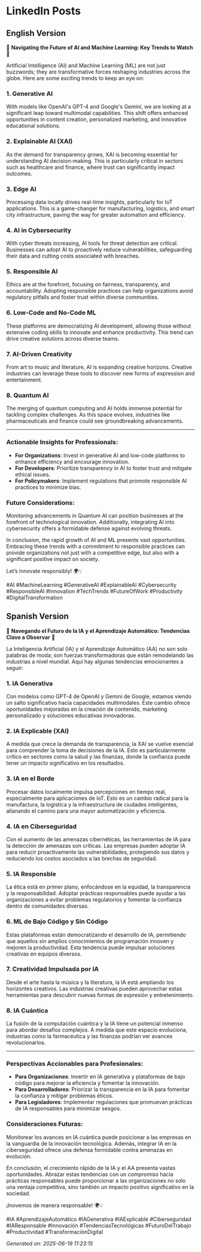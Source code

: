 # LinkedIn Posts

## English Version
🚀 **Navigating the Future of AI and Machine Learning: Key Trends to Watch** 🚀

Artificial Intelligence (AI) and Machine Learning (ML) are not just buzzwords; they are transformative forces reshaping industries across the globe. Here are some exciting trends to keep an eye on:

### 1. **Generative AI**
With models like OpenAI's GPT-4 and Google's Gemini, we are looking at a significant leap toward multimodal capabilities. This shift offers enhanced opportunities in content creation, personalized marketing, and innovative educational solutions.

### 2. **Explainable AI (XAI)**
As the demand for transparency grows, XAI is becoming essential for understanding AI decision-making. This is particularly critical in sectors such as healthcare and finance, where trust can significantly impact outcomes.

### 3. **Edge AI**
Processing data locally drives real-time insights, particularly for IoT applications. This is a game-changer for manufacturing, logistics, and smart city infrastructure, paving the way for greater automation and efficiency.

### 4. **AI in Cybersecurity**
With cyber threats increasing, AI tools for threat detection are critical. Businesses can adopt AI to proactively reduce vulnerabilities, safeguarding their data and cutting costs associated with breaches.

### 5. **Responsible AI**
Ethics are at the forefront, focusing on fairness, transparency, and accountability. Adopting responsible practices can help organizations avoid regulatory pitfalls and foster trust within diverse communities.

### 6. **Low-Code and No-Code ML**
These platforms are democratizing AI development, allowing those without extensive coding skills to innovate and enhance productivity. This trend can drive creative solutions across diverse teams.

### 7. **AI-Driven Creativity**
From art to music and literature, AI is expanding creative horizons. Creative industries can leverage these tools to discover new forms of expression and entertainment.

### 8. **Quantum AI**
The merging of quantum computing and AI holds immense potential for tackling complex challenges. As this space evolves, industries like pharmaceuticals and finance could see groundbreaking advancements.

---

### **Actionable Insights for Professionals**:
- **For Organizations**: Invest in generative AI and low-code platforms to enhance efficiency and encourage innovation.
- **For Developers**: Prioritize transparency in AI to foster trust and mitigate ethical issues.
- **For Policymakers**: Implement regulations that promote responsible AI practices to minimize bias.

### **Future Considerations**:
Monitoring advancements in Quantum AI can position businesses at the forefront of technological innovation. Additionally, integrating AI into cybersecurity offers a formidable defense against evolving threats.

In conclusion, the rapid growth of AI and ML presents vast opportunities. Embracing these trends with a commitment to responsible practices can provide organizations not just with a competitive edge, but also with a significant positive impact on society. 

Let’s innovate responsibly! 🌍💡

#AI #MachineLearning #GenerativeAI #ExplainableAI #Cybersecurity #ResponsibleAI #Innovation #TechTrends #FutureOfWork #Productivity #DigitalTransformation

## Spanish Version
🚀 **Navegando el Futuro de la IA y el Aprendizaje Automático: Tendencias Clave a Observar** 🚀

La Inteligencia Artificial (IA) y el Aprendizaje Automático (AA) no son solo palabras de moda; son fuerzas transformadoras que están remodelando las industrias a nivel mundial. Aquí hay algunas tendencias emocionantes a seguir:

### 1. **IA Generativa**
Con modelos como GPT-4 de OpenAI y Gemini de Google, estamos viendo un salto significativo hacia capacidades multimodales. Este cambio ofrece oportunidades mejoradas en la creación de contenido, marketing personalizado y soluciones educativas innovadoras.

### 2. **IA Explicable (XAI)**
A medida que crece la demanda de transparencia, la XAI se vuelve esencial para comprender la toma de decisiones de la IA. Esto es particularmente crítico en sectores como la salud y las finanzas, donde la confianza puede tener un impacto significativo en los resultados.

### 3. **IA en el Borde**
Procesar datos localmente impulsa percepciones en tiempo real, especialmente para aplicaciones de IoT. Esto es un cambio radical para la manufactura, la logística y la infraestructura de ciudades inteligentes, allanando el camino para una mayor automatización y eficiencia.

### 4. **IA en Ciberseguridad**
Con el aumento de las amenazas cibernéticas, las herramientas de IA para la detección de amenazas son críticas. Las empresas pueden adoptar IA para reducir proactivamente las vulnerabilidades, protegiendo sus datos y reduciendo los costos asociados a las brechas de seguridad.

### 5. **IA Responsble**
La ética está en primer plano, enfocándose en la equidad, la transparencia y la responsabilidad. Adoptar prácticas responsables puede ayudar a las organizaciones a evitar problemas regulatorios y fomentar la confianza dentro de comunidades diversas.

### 6. **ML de Bajo Código y Sin Código**
Estas plataformas están democratizando el desarrollo de IA, permitiendo que aquellos sin amplios conocimientos de programación innoven y mejoren la productividad. Esta tendencia puede impulsar soluciones creativas en equipos diversos.

### 7. **Creatividad Impulsada por IA**
Desde el arte hasta la música y la literatura, la IA está ampliando los horizontes creativos. Las industrias creativas pueden aprovechar estas herramientas para descubrir nuevas formas de expresión y entretenimiento.

### 8. **IA Cuántica**
La fusión de la computación cuántica y la IA tiene un potencial inmenso para abordar desafíos complejos. A medida que este espacio evoluciona, industrias como la farmacéutica y las finanzas podrían ver avances revolucionarios.

---

### **Perspectivas Accionables para Profesionales**:
- **Para Organizaciones**: Invertir en IA generativa y plataformas de bajo código para mejorar la eficiencia y fomentar la innovación.
- **Para Desarrolladores**: Priorizar la transparencia en la IA para fomentar la confianza y mitigar problemas éticos.
- **Para Legisladores**: Implementar regulaciones que promuevan prácticas de IA responsables para minimizar sesgos.

### **Consideraciones Futuras**:
Monitorear los avances en IA cuántica puede posicionar a las empresas en la vanguardia de la innovación tecnológica. Además, integrar IA en la ciberseguridad ofrece una defensa formidable contra amenazas en evolución.

En conclusión, el crecimiento rápido de la IA y el AA presenta vastas oportunidades. Abrazar estas tendencias con un compromiso hacia prácticas responsables puede proporcionar a las organizaciones no solo una ventaja competitiva, sino también un impacto positivo significativo en la sociedad.

¡Inovemos de manera responsable! 🌍💡

#IA #AprendizajeAutomático #IAGenerativa #IAExplicable #Ciberseguridad #IAResponsable #Innovación #TendenciasTecnológicas #FuturoDelTrabajo #Productividad #TransformaciónDigital

*Generated on: 2025-06-19 11:23:15*
